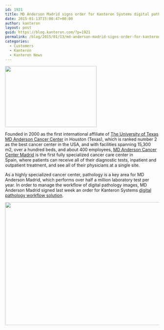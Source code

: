 ```yaml
---
id: 1921
title: MD Anderson Madrid signs order for Kanteron Systems digital pathology workflow solution
date: 2015-01-13T15:00:47+00:00
author: kanteron
layout: post
guid: https://blog.kanteron.com/?p=1921
permalink: /blog/2015/01/13/md-anderson-madrid-signs-order-for-kanteron-systems-digital-pathology-workflow-solution/
categories:
  - Customers
  - Kanteron
  - Kanteron News
---
```

<img class="aligncenter" src="https://www.mdanderson.es/sites/default/files/editor/sobre_md_anderson/acerca_mdanderson/logo%20md%20anderson.JPG" alt="" width="300" height="200" />

Founded in 2000 as the first international affiliate of <a title="https://www.mdanderson.org/" href="https://www.mdanderson.org/" target="_blank">The University of Texas MD Anderson Cancer Center</a> in Houston (Texas), which is ranked number 2 as the best cancer center in the USA, and with facilities spanning 15,300 m2, over a hundred beds, and about 400 employees, <a title="https://www.mdanderson.es/en" href="https://www.mdanderson.es/en" target="_blank">MD Anderson Cancer Center Madrid</a> is the first fully specialized cancer care center in Spain, where patients can receive all of their diagnostic tests, inpatient and outpatient treatment, and see all of their physicians at a single site.

As a highly specialized cancer center, pathology is a key area for MD Anderson Madrid, which performs over half a million laboratory test per year. In order to manage the workflow of digital pathology images, MD Anderson Madrid signed last week an order for Kanteron Systems <a title="Digital Pathology module" href="https://blog.kanteron.com/solutions/digital-pathology-module/" target="_blank">digital pathology workflow solution</a>.

<img class="aligncenter" src="https://www.mdanderson.es/sites/default/files/editor/recursos/imagenes/md%20anderson%20fachada.jpg" alt="" width="605" height="403" />